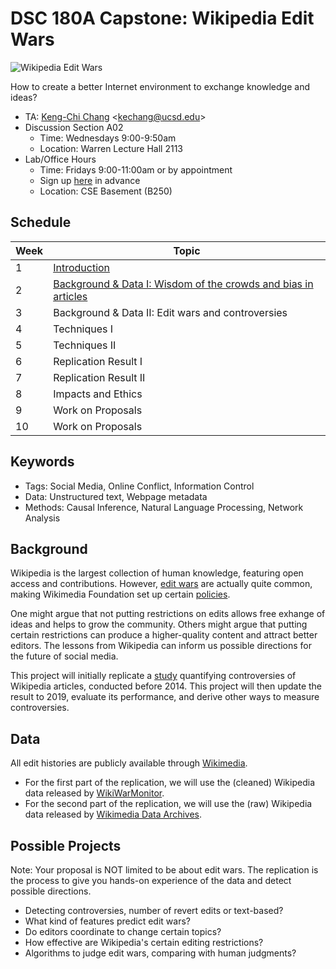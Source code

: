 # DSC 180A Capstone: Wikipedia Edit Wars


![Wikipedia Edit Wars](https://www.economist.com/img/b/1280/1594/85/sites/default/files/20130810_GDC178_1190_1.png)

How to create a better Internet environment to exchange knowledge and ideas?

- TA: [Keng-Chi Chang](https://kengchichang.com/)  &lt;kechang@ucsd.edu&gt;
- Discussion Section A02
    + Time: Wednesdays 9:00-9:50am
    + Location: Warren Lecture Hall 2113
- Lab/Office Hours
    + Time: Fridays 9:00-11:00am or by appointment
    + Sign up [here](https://calendly.com/kengchichang/dsc180a) in advance
    + Location: CSE Basement (B250)


## Schedule

|Week|Topic|
|--|--|
|1|[Introduction](topics/Week-01.md)|
|2|[Background & Data I: Wisdom of the crowds and bias in articles](topics/Week-02.md)|
|3|Background & Data II: Edit wars and controversies|
|4|Techniques I|
|5|Techniques II|
|6|Replication Result I|
|7|Replication Result II|
|8|Impacts and Ethics|
|9|Work on Proposals|
|10|Work on Proposals|


## Keywords

* Tags: Social Media, Online Conflict, Information Control
* Data: Unstructured text, Webpage metadata
* Methods: Causal Inference, Natural Language Processing, Network Analysis


## Background

Wikipedia is the largest collection of human knowledge, featuring open access and contributions. 
However, [edit wars](https://qz.com/347227/wiki-wars-inside-the-increasingly-nasty-battle-for-wikipedias-soul/) are actually quite common, making Wikimedia Foundation set up certain [policies](https://en.wikipedia.org/wiki/Wikipedia:Edit_warring).

One might argue that not putting restrictions on edits allows free exhange of ideas and helps to grow the community.
Others might argue that putting certain restrictions can produce a higher-quality content and attract better editors.
The lessons from Wikipedia can inform us possible directions for the future of social media.

This project will initially replicate a [study](https://arxiv.org/pdf/1107.3689.pdf) quantifying controversies of Wikipedia articles, conducted before 2014. 
This project will then update the result to 2019, evaluate its performance, and derive other ways to measure controversies.


## Data

All edit histories are publicly available through [Wikimedia](https://dumps.wikimedia.org/backup-index.html).

- For the first part of the replication, we will use the (cleaned) Wikipedia data released by [WikiWarMonitor](http://wwm.phy.bme.hu/).
- For the second part of the replication, we will use the (raw) Wikipedia data released by [Wikimedia Data Archives](https://dumps.wikimedia.org/backup-index.html).


## Possible Projects

Note: Your proposal is NOT limited to be about edit wars. The replication is the process to give you hands-on experience of the data and detect possible directions.

- Detecting controversies, number of revert edits or text-based?
- What kind of features predict edit wars?
- Do editors coordinate to change certain topics?
- How effective are Wikipedia's certain editing restrictions?
- Algorithms to judge edit wars, comparing with human judgments?


